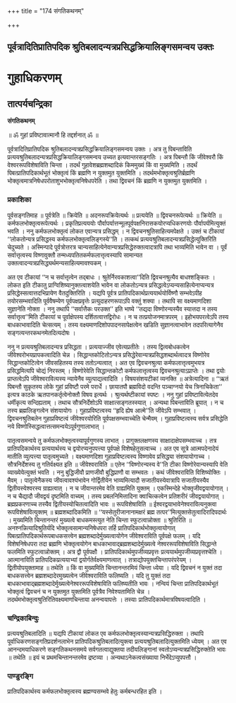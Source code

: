 +++
title = "174 संगतिकथनम्"

+++


## पूर्वत्रादितिप्रातिपदिक श्रुतिबलादन्यत्रप्रसिद्धक्रियालिङ्गसमन्वय उक्तः

# **गुहाधिकरणम्**

## **तात्पर्यचन्द्रिका**

**संगतिकथनम्**

॥ ॐ गुहां प्रविष्टावात्मानौ हि तद्दर्शनात् ॐ ॥

पूर्वत्रादितिप्रातिपदिक श्रुतिबलादन्यत्रप्रसिद्धक्रियालिङ्गसमन्वय उक्तः । अत्र तु पिबन्ताविति प्रत्ययश्रुतिबलादन्यत्रप्रसिद्धक्रियालिङ्गसमन्वय उच्यत इत्यवान्तरसङ्गतिः । अत्र पिबन्तौ किं जीवेश्वरौ किं वेश्वररूपविशेषाविति चिन्ता । तदर्थं गुहावेशब्रह्मशब्दादिकं किममुख्यं किं वा मुख्यमिति । तदर्थं पिबत्प्रातिपदिकार्थभूतं भोक्तृत्वं किं ब्रह्मणि न युक्तमुत युक्तमिति । तदर्थमभोक्तृत्वश्रुतिर्ब्रह्मणि भोक्तृत्वमात्रनिषेधपरोताशुभभोक्तृत्वनिषेधपरेति । तथा द्विवचनं किं ब्रह्मणि न युक्तमुत युक्तमिति ।

### **प्रकाशिका**

पूर्वसङ्गतिमाह ॥ पूर्वत्रेति ॥ क्रियेति ॥ अदनरूपक्रियेत्यर्थः ॥ प्रत्ययेति ॥ द्विवचनरूपेत्यर्थः ॥ क्रियेति ॥ कर्मफलभोक्तृत्वरूपेत्यर्थः । प्रकृतिप्रत्यययोः पौर्वापर्यात्तन्मूलपूर्वपक्षनिरासकयोरप्यधिकरणयोः पौर्वापर्यमित्युक्तं भवति । ननु कर्मफलभोक्तृत्वं लोकत एवान्यत्र प्रसिद्धम् । न द्विवचनश्रुतिसाहित्यमपेक्षते । उक्तं च टीकायां ‘‘लोकतोन्यत्र प्रसिद्धस्य कर्मफलभोक्तृत्वलिङ्गस्ये’’ति । तत्कथं प्रत्ययश्रुतिबलादन्यत्रप्रसिद्धेत्युक्तिरिति चेदुच्यते । अस्मिन्पादे पूर्वत्रोत्तरत्र चान्यसाहित्येनेवान्यत्रप्रसिद्धेरुक्तत्वादत्रापि तथा भाव्यमिति भावेन वा । पूर्वं सर्वात्तृत्वस्य विष्णावुक्तौ तन्मध्यपतितकर्मफलात्तृत्वस्यापि सामान्यत उक्तत्वादन्यत्रप्रसिद्ध्यर्थमन्यसाहित्यमावश्यकम् ।

अत एव टीकायां ‘‘न च सर्वात्तृत्वेन तद्बाधः । श्रुतेर्निरवकाशत्वा’’दिति द्विवचनश्रुत्यैव बाधश्शङ्कितः । लोकत इति टीकातु प्राग्विशिष्यानुक्तत्वाशयेति भावेन वा लोकतोऽन्यत्र प्रसिद्धत्वेऽप्यन्यसाहित्येनाप्यन्यत्र प्रसिद्धेस्सत्वात्तदभिप्रायेण वैतदुक्तिरिति । यद्यपि पूर्वत्र प्रातिपदिकार्थप्रत्ययार्थयोर्विष्णौ सम्भवेऽपीह तयोरसम्भवादिति पूर्ववैषम्येण पूर्वपक्षप्रवृत्तेः प्रत्युदाहरणरूपाऽपि वक्तुं शक्या । तथापि सा वक्ष्यमाणदिशा सुज्ञानेति नोक्ता । ननु तथापि ‘‘सर्वात्तैकः परउक्त’’ इति भाष्ये ‘‘तद्यदा विष्णोरन्यस्यैव स्यात्तदा न तस्य सर्वात्तृत्व’’मिति टीकायां च पूर्वाक्षेपस्य दर्शितत्वात्तद्विरोधः । न च तत्प्रयोजनमात्रपरम् । इहोभयपरत्वेऽपि तस्य बाधकाभावादिति चेत्सत्यम् । तस्य वक्ष्यमाणदिशोपपादनसापेक्षत्वेन खडिति सुज्ञानत्वाभावेन तदपरित्यागेनैव सङ्गत्यन्तरकथनमेतदित्यदोषः ।

ननु न प्रत्ययश्रुतिबलादन्यत्र प्रसिद्धता । प्रत्ययाज्जीव एवेत्यप्रतीतेः । तस्य द्वित्वबोधकत्वेन जीवेश्वरोभयप्रापकत्वादिति चेन्न । सिद्धान्तकोटितोऽन्यत्र प्रसिद्धेरेवान्यत्रप्रसिद्धशब्दार्थत्वादत्र विष्णोरेव सिद्धान्तकोटित्वेन जीवसहितस्य तस्य ततोऽन्यत्वात् । अत एव द्विवचनश्रुत्या कर्मफलात्तृत्वमुभयत्र प्रसिद्धमित्यपि चोद्यं निरस्तम् । विष्णोरेवेति सिद्धान्तकोटौ कर्मफलात्तृत्वस्य द्विवचनश्रुत्याऽप्राप्तेः । तथा द्वयोः प्राप्तत्वेऽपि जीवेश्वरावित्यस्य न्यायेनैव व्युत्पाद्यत्वादिति । विषयसंशयटीकां व्यनक्ति ॥ अत्रेत्यादिना ॥ ‘‘ऋतं पिबन्तौ सुकृतस्य लोके गुहां प्रविष्टौ परमे परार्धे । छायातपौ ब्रह्मविदो वदन्ति पञ्चाग्नयो येच त्रिनाचिकेता’’ इत्यत्र काठके ऋतपानकर्तृत्वेनोक्तौ विषय इत्यर्थः । श्रुत्यर्थष्टीकायां स्पष्टः । ननु गुहां प्रविष्टावित्येतदेव धर्मीकृत्य सन्दिह्यताम् । तथाच सौत्रनिर्देशोऽपि साक्षात्सङ्गतस्स्यात् । अन्यथा पिबन्ताविति ब्रूयात् । न च तस्य ब्रह्मलिङ्गत्वेन संशयायोगः । गुहाप्रविष्टत्वस्य ‘‘हृदि ह्येष आत्मे’’ति जीवेऽपि सम्भवात् । द्विवचनश्रुतिबलेन गुहाप्रविष्टत्वं जीवेश्वरयोरिति पूर्वपक्षसम्भवाच्चेति चेन्मैवम् । गुहाप्रविष्टत्वस्य सर्वत्र प्रसिद्धेति नये विष्णोस्सिद्धत्वात्तत्समन्वयेऽपूर्वगुणालाभात् ।

पातृत्वसमन्वये तु कर्मफलभोक्तृत्वस्यापूर्वगुणस्य लाभात् । प्रागुक्तलक्षणस्य साक्षादाक्षेपसम्भवाच्च । तत्र प्रातिपदिकार्थस्य प्रत्ययार्थस्य च द्वयोरप्यनुपपत्त्या पूर्वपक्षे विशेषहेतुसत्वाच्च । अत एव सूत्रे आत्मपदेनादेयं मातीति व्युत्पत्त्या पातृत्वमुच्यते । वक्ष्यमाणदिशा गुहाप्रविष्टत्वस्य विष्णावेव प्रसिद्ध्या संशयायोगाच्च । सौत्रनिर्देशस्य तु गतिर्वक्ष्यत इति ॥ जीवेश्वराविति ॥ एतेन ‘‘विष्णोरन्यस्य वे’’ति टीका विष्णोरेवान्यस्यापि वेति व्याख्येयेत्युक्तं भवति । ननु बुद्धिजीवौ प्राणजीवौ बुद्धिप्राणौ वा सम्भवतः । कथं जीवेश्वराविति विशिष्योक्तिः । मैवम् । पातृत्वेनैकस्य जीवत्वावश्यंभावेन गोर्द्वितीयेन भाव्यमित्यादौ सजातीयस्येवात्रापि सजातीयस्यैव द्वितीयस्येश्वरस्य ग्राह्यत्वात् । न च जीवान्तरमेव वेति ग्राह्यमिति युक्तम् । एकस्मिन्देहे भोक्तृजीवद्वयायोगात् । न च चैद्यादौ जीवद्वयं दृष्टमिति वाच्यम् । तस्य प्रबलनिमित्तादिना क्वाचित्कत्वेन प्रतिशरीरं जीवद्वयायोगात् । ब्रह्मप्रकरणाच्च तस्यैव द्वितीयस्योचितत्वादिति भावः ॥ रूपविशेषाविति ॥ ईश्वरद्वयाभावेनेश्वरावित्यनुक्त्वा रूपविशेषावित्युक्तम् ॥ ब्रह्मशब्दादिकमिति ॥ ‘‘यस्सेतुरीजानानामक्षरं ब्रह्म तत्पर’’मित्युक्तसेतुत्वादिरादिपदार्थः । मुख्यमिति चिन्तानन्तरं मुख्यत्वे बाधकमस्त्युत नेति चिन्ता स्फुटत्वान्नोक्ता ॥ श्रुतिरिति ॥ अनश्नन्नित्यादिश्रुतिर्यदि भोक्तृत्वसामान्यनिषेधपरा तर्हि प्रातिपदिकार्थभोक्तृत्वायोगात् पिबत्प्रातिपदिकार्थरूपबाधकसत्त्वेन ब्रह्मशब्दादेर्मुख्यत्वायोगेन जीवेश्वराविति पूर्वपक्षे फलम् । यदि विशेषनिषेधपरा तदा ब्रह्मणि भोक्तृत्वयोगेन बाधकाभावाद्ब्रह्मशब्दादेर्मुख्यत्वे नेश्वररूपविशेषाविति सिद्धान्ते फलमिति स्फुटत्वान्नोक्तम् । अत्र द्वौ पूर्वपक्षौ । प्रातिपदिकार्थमुपजीव्यप्रवृत्तः प्रत्ययार्थमुपजीव्यप्रवृत्तश्चेति । आत्मानाविति प्रातिपदिकप्रत्ययाभ्यां द्वयोर्गतेर्वक्ष्यमाणत्वात् । तत्राद्योपयुक्तचिन्तापरंपरेयम् । द्वितीयोपयुक्तामाह ॥ तथेति ॥ किं वा मुख्यमिति चिन्तानन्तरमियं चिन्ता ध्येया । यदि द्विवचनं न युक्तं तदा बाधकसत्त्वेन ब्रह्मशब्दादेरमुख्यत्वेन जीवेश्वराविति फलिष्यति । यदि तु युक्तं तदा बाधकाभावाद्ब्रह्मशब्दादेर्मुख्यत्वेनेश्वररूपविशेषाविति फलिष्यतीति भावः । नन्वियं चिन्ता प्रातिपदिकार्थभूतं भोक्तृत्वं द्विवचनं च न युक्तमुत युक्तमिति पूर्वत्रैव निवेश्यतामिति चेन्न । तदर्थमभोक्तृत्वश्रुतिरितिवक्ष्यमाणचिन्ताया अनन्वयापत्तेः । तस्याः प्रातिपदिकार्थमात्रविषयत्वादिति ।

### **चन्द्रिकाबिन्दुः**

प्रत्ययश्रुतिबलादिति ॥ यद्यपि टीकायां लोकत एव कर्मफलभोक्तृत्वस्यान्यत्रप्रसिद्धिरुक्ता । तथापि पूर्वाधिकरणसङ्गतिप्रदर्शनलाभेन प्रातिपदिकश्रुतिबलादित्युक्त्वा प्रत्ययश्रुतिबलादित्युक्तमिति ध्येयम् । अत एव आनन्दमयाधिकरणे सङ्गतिकथनसमये सर्वगतत्वाद्युक्तया तदीयलिङ्गानां स्वतोऽप्यन्यत्रप्रसिद्धिरुक्तेति भावः ॥ तथेति ॥ इयं च प्रथमचिन्तानन्तरमेव द्रष्टव्या । अन्यथाऽनेकत्वसंख्याया निर्भेदेऽप्युपपत्तौ ।

### **पाण्डुरङ्गि**

प्रातिपदिकार्थस्य कर्मफलभोक्तृत्वस्य ब्रह्मण्यसम्भवे हेतुः कर्मबन्धरहित इति ।

